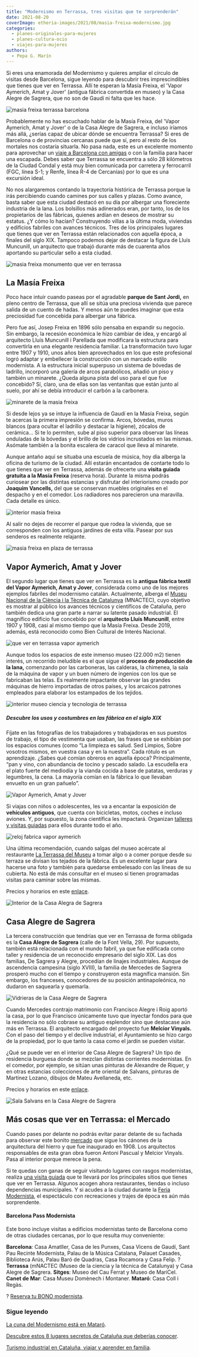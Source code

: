 ```yaml
---
title: "Modernismo en Terrassa, tres visitas que te sorprenderán"
date: 2021-08-20
coverImage: etheria-images/2021/08/masia-freixa-modernismo.jpg
categories: 
  - planes-originales-para-mujeres
  - planes-cultura-ocio
  - viajes-para-mujeres
authors: 
  - Pepa G. Marín
---
```


Si eres una enamorada del Modernismo y quieres ampliar el círculo de visitas desde Barcelona, sigue leyendo para descubrir tres imprescindibles que tienes que ver en Terrassa. Allí te esperan la Masía Freixa, el 'Vapor Aymerich, Amat y Jover' (antigua fábrica convertida en museo) y la Casa Alegre de Sagrera, que no son de Gaudí ni falta que les hace.

![masia freixa terrassa barcelona](etheria-images/2021/08/masia-freixa-modernismo.jpg "Masía Freixa, en Terrassa. © Pepa García")

Probablemente no has escuchado hablar de la Masía Freixa, del 'Vapor Aymerich, Amat y 
Jover' o de la Casa Alegre de Sagrera, e incluso iríamos más allá, ¿serías capaz de 
ubicar dónde se encuentra Terrassa? Si eres de Barcelona o de provincias cercanas puede 
que sí, pero al resto de los mortales nos costaría situarla. No pasa nada, este es un 
excelente momento para aprovechar un [viaje a Barcelona con 
amigas](https://etheriamagazine.com/2021/03/10/10-planes-originales-con-amigas-en-barcelona/) 
o con la familia para hacer una escapada. Debes saber que Terrassa se encuentra a sólo 
28 kilómetros de la Ciudad Condal y está muy bien comunicada por carretera y ferrocarril 
(FGC, línea S-1; y Renfe, línea R-4 de Cercanías) por lo que es una excursión ideal. 

No nos alargaremos contando la trayectoria histórica de Terrassa porque la irás 
percibiendo cuando camines por sus calles y plazas. Como avance, basta saber que esta 
ciudad destacó en su día por albergar una floreciente industria de la lana. Los 
bolsillos más adinerados eran, por tanto, los de los propietarios de las fábricas, 
quienes ardían en deseos de mostrar su estatus. ¿Y cómo lo hacían? Construyendo villas a 
la última moda, viviendas y edificios fabriles con avances técnicos. Tres de los 
principales lugares que tienes que ver en Terrassa están relacionados con aquella época, 
a finales del siglo XIX. Tampoco podemos dejar de destacar la figura de Lluís Muncunill, 
un arquitecto que trabajó durante más de cuarenta años aportando su particular sello a 
esta ciudad. 

![masia freixa monumento que ver en terrassa](etheria-images/2021/08/masia-freixa-entrada-712x1024.jpg "Fachada principal de la Masía Freixa, en Terrassa. © Pepa García")

## La Masía Freixa

Poco hace intuir cuando paseas por el agradable **parque de Sant Jordi,** en pleno 
centro de Terrassa, que allí se sitúa una preciosa vivienda que parece salida de un 
cuento de hadas. Y menos aún te puedes imaginar que esta preciosidad fue concebida para 
albergar una fábrica. 

Pero fue así, Josep Freixa en 1896 sólo pensaba en expandir su negocio. Sin embargo, la 
recesión económica le hizo cambiar de idea, y encargó al arquitecto Lluís Muncunill i 
Parellada que modificara la estructura para convertirla en una elegante residencia 
familiar. La transformación tuvo lugar entre 1907 y 1910, unos años bien aprovechados en 
los que este profesional logró adaptar y embellecer la construcción con un marcado 
estilo modernista. A la estructura inicial superpuso un sistema de bóvedas de ladrillo, 
incorporó una galería de arcos parabólicos, añadió un piso y también un minarete. ¿Queda 
alguna pista del uso para el que fue concebido? Sí, claro, una de ellas son las 
ventanitas que están junto al suelo, por ahí se debía introducir el carbón a la 
carbonera. 

![minarete de la masia freixa](etheria-images/2021/08/masia-torre-freixa-683x1024.jpg "Minarete de la Masia Freixa. © Pepa García")

Si desde lejos ya se intuye la influencia de Gaudí en la Masía Freixa, según te acercas 
la primera impresión se confirma. Arcos, bóvedas, muros blancos (para ocultar el 
ladrillo y destacar la higiene), zócalos de cerámica... Si te lo permiten, sube al piso 
superior para observar las líneas onduladas de la bóvedas y el brillo de los vidrios 
incrustados en las mismas. Asómate también a la bonita escalera de caracol que lleva al 
minarete. 

Aunque antaño aquí se situaba una escuela de música, hoy día alberga la oficina de 
turismo de la ciudad. Allí estarán encantados de contarte todo lo que tienes que ver en 
Terrassa, además de ofrecerte una **visita guiada gratuita a la Masía Freixa** (reserva 
hora). Durante la misma podrás curiosear por las distintas estancias y disfrutar del 
interiorismo creado por **Joaquim Vancells,** del que se conservan muebles originales en 
el despacho y en el comedor. Los radiadores nos parecieron una maravilla. Cada detalle 
es único. 

![interior masia freixa](etheria-images/2021/08/interior-masia-freixa.jpg "Radiador y escalera de caracol de la Masia Freixa. © Pepa García")

Al salir no dejes de recorrer el parque que rodea la vivienda, que se corresponden con 
los antiguos jardines de esta villa. Pasear por sus senderos es realmente relajante. 

![masia freixa en plaza de terrassa](etheria-images/2021/08/masia-freixa-jardines.jpg "Vista general de la Masía Freixa. © Pepa García")

## Vapor Aymerich, Amat y Jover

El segundo lugar que tienes que ver en Terrassa es la **antigua fábrica textil del Vapor 
Aymerich, Amat y Jover**, considerada como uno de los mejores ejemplos fabriles del 
modernismo catalán. Actualmente, alberga el [Museu Nacional de la Ciència i la Tècnica 
de Catalunya](https://mnactec.cat/es/) (MNACTEC), cuyo objetivo es mostrar al público 
los avances técnicos y científicos de Cataluña, pero también dedica una gran parte a 
narrar su latente pasado industrial. El magnífico edificio fue concebido por el 
**arquitecto Lluís Muncunill**, entre 1907 y 1908, casi al mismo tiempo que la Masía 
Freixa. Desde 2019, además, está reconocido como Bien Cultural de Interés Nacional. 

![que ver en terrassa vapor aymerich](etheria-images/2021/08/fabrica-aymerich-terrasa-museo-ciencia.jpg "Vapor Aymerich, Amat y Jover, donde se sitúa el Museu Nacional de la Ciència i la Tècnica de Catalunya. © Pepa G.")

Aunque todos los espacios de este inmenso museo (22.000 m2) tienen interés, un recorrido 
ineludible es el que sigue el **proceso de producción de la lana,** comenzando por las 
carboneras, las calderas, la chimenea, la sala de la máquina de vapor y un buen número 
de ingenios con los que se fabricaban las telas. Es realmente impactante observar las 
grandes máquinas de hierro importadas de otros países, y los arcaicos patrones empleados 
para elaborar los estampados de los tejidos. 

![interior museo ciencia y tecnologia de terrassa](etheria-images/2021/08/mujeres-vapor-aymerich-terrassa.jpg "Interior y obreras del Vapor Aymerich, Amat y Jover, en Terrassa. © Pepa García")

##### Descubre los usos y costumbres en las fábrica en el siglo XIX

Fíjate en las fotografías de los trabajadores y trabajadoras en sus puestos de trabajo, 
el tipo de vestimenta que usaban, las frases que se exhibían por los espacios comunes 
(como “La limpieza es salud. Sed Limpios, Sobre vosotros mismos, en vuestra casa y en la 
nuestra”. Cada rótulo es un aprendizaje. ¿Sabes qué comían obreros en aquella época? 
Principalmente, “pan y vino, con abundancia de tocino y pescado salado. La escudella era 
el plato fuerte del mediodía y la vianda cocida a base de patatas, verduras y legumbres, 
la cena. La mayoría comían en la fábrica lo que llevaban envuelto en un gran pañuelo”. 

![Vapor Aymerich, Amat y Jover](etheria-images/2021/08/vapor-aymerich-museo-ciencia-terrassa.jpg "Interior Vapor Aymerich, Amat y Jover. © Pepa García")

Si viajas con niños o adolescentes, les va a encantar la exposición de **vehículos 
antiguos**, que cuenta con bicicletas, motos, coches e incluso aviones. Y, por supuesto, 
la zona científica les impactará. Organizan [talleres y visitas 
guiadas](https://mnactec.cat/es/educacion/oferta-educativa) para ellos durante todo el 
año. 

![reloj fabrica vapor aymerich](etheria-images/2021/08/reloj-fabrica.jpg "La sirena marcaba el comienzo y el final del trabajo diario. © Pepa García")

Una última recomendación, cuando salgas del museo acércate al restaurante [La Terrassa 
del Museu](https://laterrassa.es/) a tomar algo o a comer porque desde su terraza se 
divisan los tejados de la fábrica. Es un excelente lugar para hacerse una foto y también 
para quedarse embelesado con las líneas de su cubierta. No está de más consultar en el 
museo si tienen programadas visitas para caminar sobre las mismas. 

Precios y horarios en este [enlace](https://visitaterrassa.cat/es/mnactec-2/). 

![Interior de la Casa Alegra de Sagrera](etheria-images/2021/08/Casa-Alegre-de-Sagrera-Terrassa-1.jpg "Interior de la Casa Alegre de Sagrera. © CC")

## Casa Alegre de Sagrera

La tercera construcción que tendrías que ver en Terrassa de forma obligada es la **Casa 
Alegre de Sagrera** (calle de la Font Vella, 29). Por supuesto, también está relacionada 
con el mundo fabril, ya que fue edificada como taller y residencia de un reconocido 
empresario del siglo XIX. Las dos familias, De Sagrera y Alegre, procedían de linajes 
industriales. Aunque de ascendencia campesina (siglo XVIII), la familia de Mercedes de 
Sagrera prosperó mucho con el tiempo y construyeron esta magnífica mansión. Sin embargo, 
los franceses, conocedores de su posición antinapoleónica, no dudaron en saquearla y 
quemarla. 

![Vidrieras de la Casa Alegre de Sagrera](etheria-images/2021/08/vidrieras-Casa-Alegre-de-Sagrera.jpg "Vidrieras de la Casa Alegre de Sagrera. © CC")

Cuando Mercedes contrajo matrimonio con Francisco Alegre i Roig aportó la casa, por lo 
que Francisco únicamente tuvo que inyectar fondos para que la residencia no sólo cobrase 
su antiguo esplendor sino que destacase aún más en Terrassa. El arquitecto encargado del 
proyecto fue **Melcior Vinyals.** Con el paso del tiempo y el declive industrial, el 
Ayuntamiento se hizo cargo de la propiedad, por lo que tanto la casa como el jardín se 
pueden visitar. 

¿Qué se puede ver en el interior de Casa Alegre de Sagrera? Un tipo de residencia 
burguesa donde se mezclan distintas corrientes modernistas. En el comedor, por ejemplo, 
se sitúan unas pinturas de Alexandre de Riquer, y en otras estancias colecciones de arte 
oriental de Salvans, pinturas de Martínez Lozano, dibujos de Mateu Avellaneda, etc. 

Precios y horarios en este [enlace](https://visitaterrassa.cat/es/casa-alegre-de-sagrera/). 

![Sala Salvans en la Casa Alegre de Sagrera](etheria-images/2021/08/sala-Salvans-casa-alegre-terrassa.jpg "Sala Salvans en la Casa Alegre de Sagrera. © CC")

## Más cosas que ver en Terrassa: el Mercado

Cuando pases por delante no podrás evitar parar delante de su fachada para observar este 
bonito [mercado](https://www.mercatdelaindependencia.cat/) que sigue los cánones de la 
arquitectura del hierro y que fue inaugurado en 1908. Los arquitectos responsables de 
esta gran obra fueron Antoni Pascual y Melcior Vinyals. Pasa al interior porque merece 
la pena. 

Si te quedas con ganas de seguir visitando lugares con rasgos modernistas, realiza [una 
visita guiada](https://visitaterrassa.cat/es/un-paseo-por-el-modernismo-industrial/) que 
te llevará por los principales sitios que tienes que ver en Terrassa. Algunos acogen 
ahora restaurantes, tiendas o incluso dependencias municipales. Y si acudes a la ciudad 
durante la [Feria 
Modernista](https://www.femturisme.cat/es/agenda/feria-modernista-de-terraza), el 
espectáculo con recreaciones y trajes de época es aún más sorprendente. 

#### Barcelona Pass Modernista

Este bono incluye visitas a edificios modernistas tanto de Barcelona como de otras 
ciudades cercanas, por lo que resulta muy conveniente: 

**Barcelona**: Casa Amatller, Casa de les Punxes, Casa Vicens de Gaudí, Sant Pau Recinte 
Modernista, Palau de la Música Catalana, Palauet Casades, Biblioteca Arús, Palau Baró de 
Quadras, Casa Rocamora y Casa Felip. ? **Terrassa** (mNACTEC (Museo de la ciencia y la 
técnica de Catalunya) y Casa Alegre de Sagrera. **Sitges**: Museo del Cau Ferrat y Museo 
de MariCel. **Canet de Mar**: Casa Museu Domènech i Montaner. **Mataró**: Casa Coll i 
Regàs. 

? [Reserva tu BONO 
modernista](https://www.civitatis.com/es/barcelona/barcelona-pass-modernista/?aid=10211). 

### Sigue leyendo

[La cuna del Modernismo está en 
Mataró](https://etheriamagazine.com/2020/10/14/excursion-desde-barcelona-modernismo-mataro/). 

[Descubre estos 8 lugares secretos de Cataluña que deberías 
conocer](https://etheriamagazine.com/2021/02/22/lugares-secretos-de-cataluna-que-visitar/). 

[Turismo industrial en Cataluña, viajar y aprender en 
familia](https://etheriamagazine.com/2019/12/18/planes-familiares-en-barcelona-y-tarragona-turismo-industrial/).
